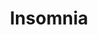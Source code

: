 ---
layout: song
id: 25
title: Insomnia
artist: Kraedt
genre: Drum & Bass
image: Insomnia.jpg
buy-able: true
downloadable: false
itunes: https://itunes.apple.com/us/album/insomnia-single/id979956296
beatport: https://www.beatport.com/release/insomnia/1501755
gplay: https://play.google.com/store/music/album?id=Bcigmf6mus3ny6hnhwgnxrxp2fi&tid=song-Tctrqjkhvma5duww27ujd6fijlu
amazon: https://www.amazon.com/Insomnia-Original-Mix/dp/B00V89C7QW/ref=sr_1_20?s=dmusic&ie=UTF8&qid=1491041296&sr=1-20&keywords=Kraedt
license: 3
---